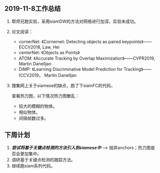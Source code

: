 ## 2019-11-8工作总结

1. 帮师兄跑实验，采用siamDW的方法对网络进行加深，实验未成功。
2. 论文阅读：
   - cornerNet: 《Cornernet: Detecting objects as paired keypoints》——ECCV2018, Law, Hei
   - centerNet: 《Objects as Points》
   - ATOM: 《Accurate Tracking by Overlap Maximization》——CVPR2019, Martin Danelljan
   - DiMP: 《Learning Discriminative Model Prediction for Tracking》——ICCV2019， Martin Danelljan

3. 搜集网上关于siamese的缺点，跑了下siamFC的代码，

   查看热力图，以下情况热力图散乱：

   - 较大的模糊的物体。
   - 相似物体。
   - 间隔帧数过多。

## 下周计划

1. ***尝试将基于关键点检测的方法引入到siamese中*** --> 抛弃anchors；热力图是否会更加集中。
2. 调研基于关键点检测的跟踪方法。
3. 继续跑siam系列代码。

